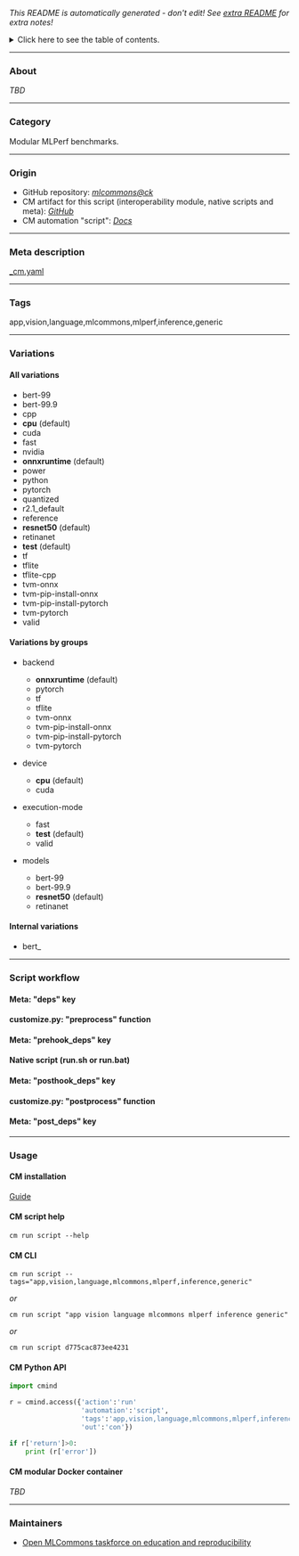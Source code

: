 *This README is automatically generated - don't edit! See [extra README](README-extra.md) for extra notes!*

<details>
<summary>Click here to see the table of contents.</summary>

* [About](#about)
* [Category](#category)
* [Origin](#origin)
* [Meta description](#meta-description)
* [Tags](#tags)
* [Variations](#variations)
* [ All variations](#-all-variations)
* [ Variations by groups](#-variations-by-groups)
* [ Internal variations](#-internal-variations)
* [Script workflow](#script-workflow)
* [Usage](#usage)
* [ CM installation](#-cm-installation)
* [ CM script help](#-cm-script-help)
* [ CM CLI](#-cm-cli)
* [ CM Python API](#-cm-python-api)
* [ CM modular Docker container](#-cm-modular-docker-container)
* [Maintainers](#maintainers)

</details>

___
### About

*TBD*
___
### Category

Modular MLPerf benchmarks.
___
### Origin

* GitHub repository: *[mlcommons@ck](https://github.com/mlcommons/ck/tree/master/cm-mlops)*
* CM artifact for this script (interoperability module, native scripts and meta): *[GitHub](https://github.com/mlcommons/ck/tree/master/cm-mlops/script/app-mlperf-inference)*
* CM automation "script": *[Docs](https://github.com/octoml/ck/blob/master/docs/list_of_automations.md#script)*

___
### Meta description
[_cm.yaml](_cm.yaml)

___
### Tags
app,vision,language,mlcommons,mlperf,inference,generic

___
### Variations
#### All variations
* bert-99
* bert-99.9
* cpp
* **cpu** (default)
* cuda
* fast
* nvidia
* **onnxruntime** (default)
* power
* python
* pytorch
* quantized
* r2.1_default
* reference
* **resnet50** (default)
* retinanet
* **test** (default)
* tf
* tflite
* tflite-cpp
* tvm-onnx
* tvm-pip-install-onnx
* tvm-pip-install-pytorch
* tvm-pytorch
* valid

#### Variations by groups

  * backend
    * **onnxruntime** (default)
    * pytorch
    * tf
    * tflite
    * tvm-onnx
    * tvm-pip-install-onnx
    * tvm-pip-install-pytorch
    * tvm-pytorch

  * device
    * **cpu** (default)
    * cuda

  * execution-mode
    * fast
    * **test** (default)
    * valid

  * models
    * bert-99
    * bert-99.9
    * **resnet50** (default)
    * retinanet

#### Internal variations

* bert_
___
### Script workflow

  #### Meta: "deps" key

  #### customize.py: "preprocess" function

  #### Meta: "prehook_deps" key

  #### Native script (run.sh or run.bat)

  #### Meta: "posthook_deps" key

  #### customize.py: "postprocess" function

  #### Meta: "post_deps" key

___
### Usage

#### CM installation
[Guide](https://github.com/mlcommons/ck/blob/master/docs/installation.md)

#### CM script help
```cm run script --help```

#### CM CLI
`cm run script --tags="app,vision,language,mlcommons,mlperf,inference,generic"`

*or*

`cm run script "app vision language mlcommons mlperf inference generic"`

*or*

`cm run script d775cac873ee4231`

#### CM Python API

```python
import cmind

r = cmind.access({'action':'run'
                  'automation':'script',
                  'tags':'app,vision,language,mlcommons,mlperf,inference,generic'
                  'out':'con'})

if r['return']>0:
    print (r['error'])
```

#### CM modular Docker container
*TBD*
___
### Maintainers

* [Open MLCommons taskforce on education and reproducibility](https://github.com/mlcommons/ck/blob/master/docs/mlperf-education-workgroup.md)